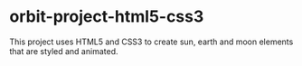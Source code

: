 # orbit-project-html5-css3

This project uses HTML5 and CSS3 to create sun, earth and moon elements that are styled and animated.
